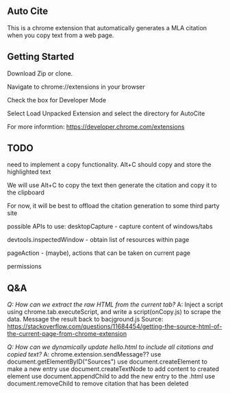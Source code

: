 ## Auto Cite

This is a chrome extension that automatically generates a MLA citation when you copy text from a web page.

## Getting Started

Download Zip or clone.

Navigate to chrome://extensions in your browser

Check the box for Developer Mode

Select Load Unpacked Extension and select the directory for AutoCite

For more informtion: https://developer.chrome.com/extensions


## TODO

need to implement a copy functionality. Alt+C should copy and store the highlighted text

We will use Alt+C to copy the text then generate the citation and copy it to the clipboard

For now, it will be best to offload the citation generation to some third party site

possible APIs to use:
desktopCapture - capture content of windows/tabs

devtools.inspectedWindow - obtain list of resources within page

pageAction - (maybe), actions that can be taken on current page

permissions

## Q&A
*Q: How can we extract the raw HTML from the current tab?*
A: Inject a script using chrome.tab.executeScript, and write a script(onCopy.js) to scrape the data. 
	Message the result back to bacjground.js
	Source: https://stackoverflow.com/questions/11684454/getting-the-source-html-of-the-current-page-from-chrome-extension

*Q: How can we dynamically update hello.html to include all citations and copied text?*
A: chrome.extension.sendMessage??
	use document.getElementByID("Sources")
	use document.createElement to make a new entry
	use document.createTextNode to add content to created element
	use document.appendChild to add the new entry to the .html
	use document.removeChild to remove citation that has been deleted
